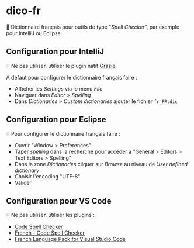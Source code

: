 # dico-fr

:pushpin: Dictionnaire français pour outils de type "_Spell Checker_", par exemple pour IntelliJ ou Eclipse.

## Configuration pour IntelliJ

:bulb: Ne pas utiliser, utiliser le plugin natif [Grazie](https://plugins.jetbrains.com/plugin/12175-grazie/).

A défaut pour configurer le dictionnaire français faire :

* Afficher les _Settings_ via le menu _File_
* Naviguer dans _Editor > Spelling_
* Dans _Dictionaries_ > _Custom dictionaries_ ajouter le fichier `fr_FR.dic`

## Configuration pour Eclipse

:bulb: Pour configurer le dictionnaire français faire :

* Ouvrir "Window > Preferences"
* Taper _spelling_ dans la recherche pour accéder à "General > Editors > Text Editors > Spelling"
* Dans la zone _Dictionaries_ cliquer sur _Browse_ au niveau de _User defined dictionary_
* Choisir l'encoding "UTF-8"
* Valider

## Configuration pour VS Code

:bulb: Ne pas utiliser, utiliser les plugins :

* [Code Spell Checker](https://marketplace.visualstudio.com/items?itemName=streetsidesoftware.code-spell-checker)
* [French - Code Spell Checker](https://marketplace.visualstudio.com/items?itemName=streetsidesoftware.code-spell-checker-french)
* [French Language Pack for Visual Studio Code](https://marketplace.visualstudio.com/items?itemName=MS-CEINTL.vscode-language-pack-fr)
